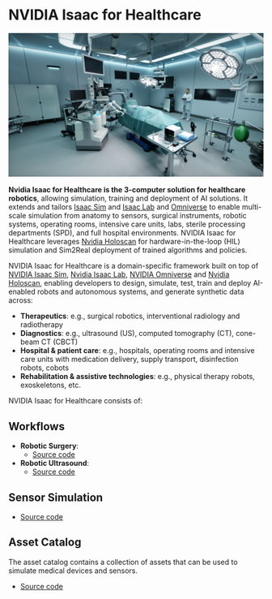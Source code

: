 # NVIDIA Isaac for Healthcare

![ISAAC for Healthcare](../docs/source/i4h.png)

**Nvidia Isaac for Healthcare is the 3-computer solution for healthcare robotics**, allowing simulation, training and deployment of AI solutions. It extends and tailors [Isaac Sim](https://developer.nvidia.com/isaac-sim) and [Isaac Lab](https://developer.nvidia.com/isaac-lab) and [Omniverse](https://www.nvidia.com/en-us/omniverse/) to enable multi-scale simulation from anatomy to sensors, surgical instruments, robotic systems, operating rooms, intensive care units, labs, sterile processing departments (SPD), and full hospital environments. NVIDIA Isaac for Healthcare leverages [Nvidia Holoscan](https://github.com/nvidia-holoscan) for hardware-in-the-loop (HIL) simulation and Sim2Real deployment of trained algorithms and policies.

NVIDIA Isaac for Healthcare is a domain-specific framework built on top of [NVIDIA Isaac Sim](https://developer.nvidia.com/isaac-sim), [Nvidia Isaac Lab](https://developer.nvidia.com/isaac/lab), [NVIDIA Omniverse](https://www.nvidia.com/en-us/omniverse/) and [Nvidia Holoscan](https://github.com/nvidia-holoscan), enabling developers to design, simulate, test, train and deploy AI-enabled robots and autonomous systems, and generate synthetic data across:
- **Therapeutics**: e.g., surgical robotics, interventional radiology and radiotherapy
- **Diagnostics**: e.g., ultrasound (US), computed tomography (CT), cone-beam CT (CBCT)
- **Hospital & patient care**: e.g., hospitals, operating rooms and intensive care units with medication delivery, supply transport, disinfection robots, cobots
- **Rehabilitation & assistive technologies**: e.g., physical therapy robots, exoskeletons, etc.


NVIDIA Isaac for Healthcare consists of:

## Workflows

* **Robotic Surgery**:
    * [Source code](https://github.com/isaac-for-healthcare/i4h-workflows/tree/main/workflows/robotic_surgery)
* **Robotic Ultrasound**:
    * [Source code](https://github.com/isaac-for-healthcare/i4h-workflows/tree/main/workflows/robotic_ultrasound)

## Sensor Simulation

* [Source code](https://github.com/isaac-for-healthcare/i4h-sensor-simulation)

## Asset Catalog

The asset catalog contains a collection of assets that can be used to simulate medical devices and sensors.
* [Source code](https://github.com/isaac-for-healthcare/i4h-asset-catalog)
